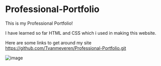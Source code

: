 # Professional-Portfolio

This is my Professional Portfolio!

I have learned so far HTML and CSS which i used in making this website.

Here are some links to get around my site
https://github.com/Tvanmeveren/Professional-Portfolio.git



![image](https://user-images.githubusercontent.com/111665712/189808586-ea7cb598-e176-40ea-978f-4d8a37079592.png)
